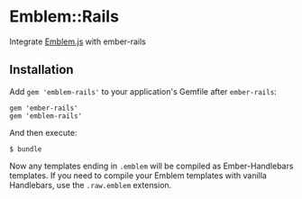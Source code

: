 # Emblem::Rails

Integrate [Emblem.js](https://github.com/machty/emblem.js) with ember-rails

## Installation

Add `gem 'emblem-rails'` to your application's Gemfile after `ember-rails`:

    gem 'ember-rails'
    gem 'emblem-rails'

And then execute:

    $ bundle

Now any templates ending in `.emblem` will be compiled as
Ember-Handlebars templates. If you need to compile your Emblem templates
with vanilla Handlebars, use the `.raw.emblem` extension.


